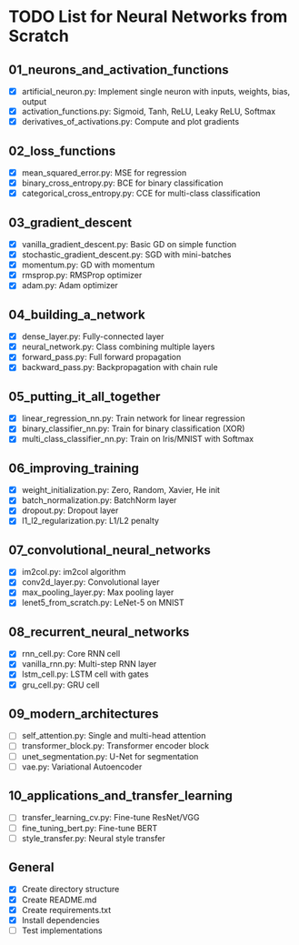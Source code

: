 # TODO List for Neural Networks from Scratch

## 01_neurons_and_activation_functions
- [x] artificial_neuron.py: Implement single neuron with inputs, weights, bias, output
- [x] activation_functions.py: Sigmoid, Tanh, ReLU, Leaky ReLU, Softmax
- [x] derivatives_of_activations.py: Compute and plot gradients

## 02_loss_functions
- [x] mean_squared_error.py: MSE for regression
- [x] binary_cross_entropy.py: BCE for binary classification
- [x] categorical_cross_entropy.py: CCE for multi-class classification

## 03_gradient_descent
- [x] vanilla_gradient_descent.py: Basic GD on simple function
- [x] stochastic_gradient_descent.py: SGD with mini-batches
- [x] momentum.py: GD with momentum
- [x] rmsprop.py: RMSProp optimizer
- [x] adam.py: Adam optimizer

## 04_building_a_network
- [x] dense_layer.py: Fully-connected layer
- [x] neural_network.py: Class combining multiple layers
- [x] forward_pass.py: Full forward propagation
- [x] backward_pass.py: Backpropagation with chain rule

## 05_putting_it_all_together
- [x] linear_regression_nn.py: Train network for linear regression
- [x] binary_classifier_nn.py: Train for binary classification (XOR)
- [x] multi_class_classifier_nn.py: Train on Iris/MNIST with Softmax

## 06_improving_training
- [x] weight_initialization.py: Zero, Random, Xavier, He init
- [x] batch_normalization.py: BatchNorm layer
- [x] dropout.py: Dropout layer
- [x] l1_l2_regularization.py: L1/L2 penalty

## 07_convolutional_neural_networks
- [x] im2col.py: im2col algorithm
- [x] conv2d_layer.py: Convolutional layer
- [x] max_pooling_layer.py: Max pooling layer
- [x] lenet5_from_scratch.py: LeNet-5 on MNIST

## 08_recurrent_neural_networks
- [x] rnn_cell.py: Core RNN cell
- [x] vanilla_rnn.py: Multi-step RNN layer
- [x] lstm_cell.py: LSTM cell with gates
- [x] gru_cell.py: GRU cell

## 09_modern_architectures
- [ ] self_attention.py: Single and multi-head attention
- [ ] transformer_block.py: Transformer encoder block
- [ ] unet_segmentation.py: U-Net for segmentation
- [ ] vae.py: Variational Autoencoder

## 10_applications_and_transfer_learning
- [ ] transfer_learning_cv.py: Fine-tune ResNet/VGG
- [ ] fine_tuning_bert.py: Fine-tune BERT
- [ ] style_transfer.py: Neural style transfer

## General
- [x] Create directory structure
- [x] Create README.md
- [x] Create requirements.txt
- [x] Install dependencies
- [ ] Test implementations
